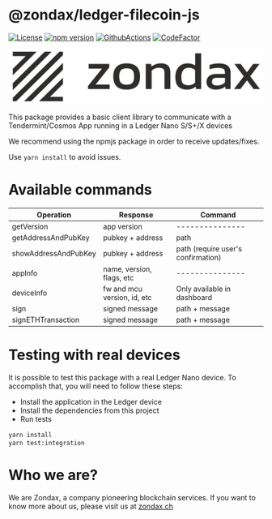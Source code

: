 # @zondax/ledger-filecoin-js

[![License](https://img.shields.io/badge/License-Apache%202.0-blue.svg)](https://opensource.org/licenses/Apache-2.0)
[![npm version](https://badge.fury.io/js/%40zondax%2Fledger-filecoin.svg)](https://badge.fury.io/js/%40zondax%2Fledger-filecoin)
[![GithubActions](https://github.com/zondax/ledger-filecoin-js/actions/workflows/main.yml/badge.svg)](https://github.com/Zondax/ledger-filecoin-js/blob/main/.github/workflows/main.yaml)
[![CodeFactor](https://www.codefactor.io/repository/github/zondax/ledger-filecoin-js/badge)](https://www.codefactor.io/repository/github/zondax/ledger-filecoin-js)

![zondax_light](docs/zondax_light.png#gh-light-mode-only)

This package provides a basic client library to communicate with a Tendermint/Cosmos App running in a Ledger Nano S/S+/X devices

We recommend using the npmjs package in order to receive updates/fixes.

Use `yarn install` to avoid issues.

# Available commands

| Operation  | Response         | Command                           |
| ---------- | ---------------- | -----------------------           |
| getVersion | app version      | ---------------                   |
| getAddressAndPubKey | pubkey + address | path |
| showAddressAndPubKey       | pubkey + address   | path (require user's confirmation)              |
| appInfo       | name, version, flags, etc   | ---------------                |
| deviceInfo       | fw and mcu version, id, etc   | Only available in dashboard             |
| sign       | signed message   | path + message                    |
| signETHTransaction       | signed message   | path + message                    |



# Testing with real devices

It is possible to test this package with a real Ledger Nano device. To accomplish that, you will need to follow these steps:

- Install the application in the Ledger device
- Install the dependencies from this project
- Run tests

```shell script
yarn install
yarn test:integration
```

# Who we are?

We are Zondax, a company pioneering blockchain services. If you want to know more about us, please visit us at [zondax.ch](https://zondax.ch)
